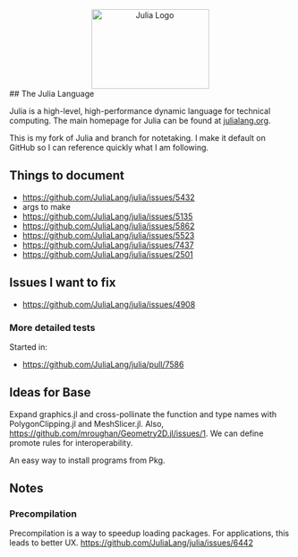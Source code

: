 <a name="logo"/>
<div align="center">
<a href="http://julialang.org/" target="_blank">
<img src="http://julialang.org/images/logo_hires.png" alt="Julia Logo" width="210" height="142"></img>
</a>
</div>
<a name="The-Julia-Language"/>
## The Julia Language

Julia is a high-level, high-performance dynamic language for technical computing.
The main homepage for Julia can be found at [julialang.org](http://julialang.org/).

This is my fork of Julia and branch for notetaking. I make it default on GitHub so I can reference quickly what I am following.


## Things to document
* https://github.com/JuliaLang/julia/issues/5432
* args to make
* https://github.com/JuliaLang/julia/issues/5135
* https://github.com/JuliaLang/julia/issues/5862
* https://github.com/JuliaLang/julia/issues/5523
* https://github.com/JuliaLang/julia/issues/7437
* https://github.com/JuliaLang/julia/issues/2501


## Issues I want to fix
* https://github.com/JuliaLang/julia/issues/4908

### More detailed tests
Started in:
* https://github.com/JuliaLang/julia/pull/7586

## Ideas for Base
Expand graphics.jl and cross-pollinate the function and type names with PolygonClipping.jl and MeshSlicer.jl. Also, https://github.com/mroughan/Geometry2D.jl/issues/1. We can define promote rules for interoperability.

An easy way to install programs from Pkg.


## Notes
### Precompilation
Precompilation is a way to speedup loading packages. For applications, this leads to better UX.
https://github.com/JuliaLang/julia/issues/6442
